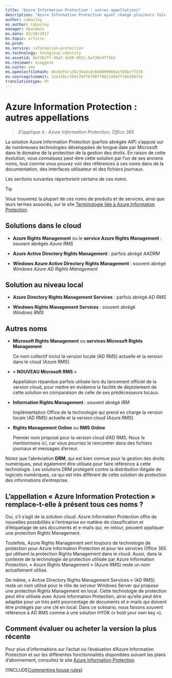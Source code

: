 ```yaml
---
title: "Azure Information Protection : autres appellations"
description: "Azure Information Protection ayant changé plusieurs fois d’appellation, il est possible que vous le connaissiez sous un autre nom."
author: cabailey
ms.author: cabailey
manager: mbaldwin
ms.date: 02/28/2017
ms.topic: article
ms.prod: 
ms.service: information-protection
ms.technology: techgroup-identity
ms.assetid: 0af1b2ff-46a7-4a38-803c-5a730e4ff56d
ms.reviewer: esaggese
ms.suite: ems
ms.openlocfilehash: b6c6dfec138c3be41dcbb8609660a1fd3bcff376
ms.sourcegitcommit: 31e128cc1b917bf767987f0b2144b7f3b6288f2e
translationtype: HT
---
```

# <a name="azure-information-protection---also-known-as-"></a>Azure Information Protection : autres appellations

>*S’applique à : Azure Information Protection, Office 365*

La solution Azure Information Protection (parfois abrégée AIP) s’appuie sur de nombreuses technologies développées de longue date par Microsoft dans le domaine de la protection de la gestion des droits. En raison de cette évolution, vous connaissez peut-être cette solution par l’un de ses anciens noms, tout comme vous pouvez voir des références à ces noms dans de la documentation, des interfaces utilisateur et des fichiers journaux. 

Les sections suivantes répertorient certains de ces noms.

> [!TIP]
> Vous trouverez la plupart de ces noms de produits et de services, ainsi que leurs termes associés, sur le site [Terminologie liée à Azure Information Protection](../get-started/terminology.md).

## <a name="cloud-based-solutions"></a>Solutions dans le cloud

- **Azure Rights Management** ou le **service Azure Rights Management** : souvent abrégés *Azure RMS*

- **Azure Active Directory Rights Management** : parfois abrégé *AADRM*

- **Windows Azure Active Directory Rights Management** : souvent abrégé *Windows Azure AD Rights Management*

## <a name="on-premises-solutions"></a>Solution au niveau local

- **Azure Directory Rights Management Services** : parfois abrégé *AD RMS*

- **Windows Rights Management Services** : souvent abrégé *Windows RMS*

## <a name="other-names"></a>Autres noms

- **Microsoft Rights Management** ou **services Microsoft Rights Management**
    
    Ce nom collectif inclut la version locale (AD RMS) actuelle et la version dans le cloud (Azure RMS).

- « **NOUVEAU Microsoft RMS** »
    
    Appellation répandue parfois utilisée lors du lancement officiel de la version cloud, pour mettre en évidence la facilité de déploiement de cette solution en comparaison de celle de ses prédécesseurs locaux.

- **Information Rights Management** : souvent abrégé *IRM*
    
    Implémentation Office de la technologie qui prend en charge la version locale (AD RMS) actuelle et la version cloud (Azure RMS). 

- **Rights Management Online** ou **RMS Online**
    
    Premier nom proposé pour la version cloud d’AD RMS. Nous le mentionnons ici, car vous pourriez le rencontrer dans des fichiers journaux et messages d’erreur.

Notez que l’abréviation **DRM**, qui est bien connue pour la gestion des droits numériques, peut également être utilisée pour faire référence à cette technologie. Les solutions DRM protègent contre la distribution illégale de logiciels numériques, ce qui est très différent de cette solution de protection des informations d’entreprise. 

## <a name="does-azure-information-protection-now-replace-all-these-names"></a>L’appellation « Azure Information Protection » remplace-t-elle à présent tous ces noms ?

Oui, s’il s’agit de la solution cloud. Azure Information Protection offre de nouvelles possibilités à l’entreprise en matière de classification et d’étiquetage de ses documents et e-mails qui, en retour, peuvent appliquer une protection Rights Management. 

Toutefois, Azure Rights Management sert toujours de technologie de protection pour Azure Information Protection et pour les services Office 365 qui utilisent la protection Rights Management dans le cloud. Aussi, dans le contexte de la technologie de protection utilisée par Azure Information Protection, « Azure Rights Management » (Azure RMS) reste un nom actuellement utilisé.

De même, « Active Directory Rights Management Services » (AD RMS) reste un nom utilisé pour le rôle de serveur Windows Server qui propose une protection Rights Management en local. Cette technologie de protection peut être utilisée avec Azure Information Protection, ainsi qu’elle peut être adaptée pour un très petit pourcentage de documents et e-mails qui doivent être protégés par une clé en local. Dans ce scénario, nous faisons souvent référence à AD RMS comme à une solution HYOK (« hold your own key »).

## <a name="how-to-evaluate-or-purchase-the-latest-version"></a>Comment évaluer ou acheter la version la plus récente

Pour plus d’informations sur l’achat ou l’évaluation d’Azure Information Protection et sur les différentes fonctionnalités disponibles suivant les plans d’abonnement, consultez le site [Azure Information Protection](https://www.microsoft.com/en-us/cloud-platform/azure-information-protection).

[!INCLUDE[Commenting house rules](../includes/houserules.md)]